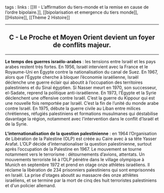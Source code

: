 tags : 
links : [[III - L’affirmation du tiers-monde et la remise en cause de l’ordre bipolaire.]], [[bipolarisation et emergence du tiers monde]], [[Histoire]], [[Thème 2 Histoire]]

****

<h2 style="text-align: center;"> C - Le Proche et Moyen Orient devient un foyer de conflits majeur. </h2>

****

**Le temps des guerres israélo-arabes** : les tensions entre Israël et les pays arabes restent très fortes. En 1956, Israël intervient avec la France et le Royaume-Uni en Égypte contre la nationalisation du canal de Suez. En 1967, alors que l’Égypte cherche à bloquer l’économie israélienne, Israël déclenche une guerre éclair qui aboutit à l’occupation des territoires palestiniens et du Sinaï égyptien. Si Nasser meurt en 1970, son successeur, el-Sadate, reprend la politique anti-israélienne. En 1973, l’Égypte et la Syrie déclenchent une offensive contre Israël. C’est la guerre du Kippour qui est une nouvelle fois remportée par Israël. C’est la fin de l’unité du monde arabe contre Israël. En 1975, débute la guerre civile au Liban entre milices chrétiennes, réfugiés palestiniens et formations musulmanes qui déstabilise davantage la région, notamment avec l’intervention dans le conflit d’Israël et de la Syrie.

**L’internationalisation de la question palestinienne** : en 1964 l’Organisation de Libération de la Palestine (OLP) est créée au Caire avec à sa tête Yasser Arafat. L’OLP décide d’internationaliser la question palestinienne, surtout après l’occupation de la Palestine en 1967. Le mouvement se tourne notamment vers le terrorisme : détournements d’avions, attentats. Un mouvements terroriste lié à l’OLP pénètre dans le village olympique à Munich en septembre 1972 et prend en otage onze athlètes israéliens. Il réclame la libération de 234 prisonniers palestiniens qui sont emprisonnés en Israël. La prise d'otages aboutit au massacre des onze athlètes israéliens, et se termine par la mort de cinq des huit terroristes palestiniens et d'un policier allemand.
